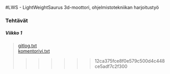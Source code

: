 
#LWS - LightWeightSaurus 3d-moottori, ohjelmistotekniikan harjoitustyö

### Tehtävät

##### Viikko 1
>[gitlog.txt](https://github.com/brontto/ot-harjoitustyo/blob/master/laskarit/Viikko1/gitlog.txt)<br>
>[komentorivi.txt](https://github.com/brontto/ot-harjoitustyo/blob/master/laskarit/Viikko1/komentorivi.txt)<br>
>>>>>>> 12ca375fce8f0e579c500d4c448ce5adf7c2f300
